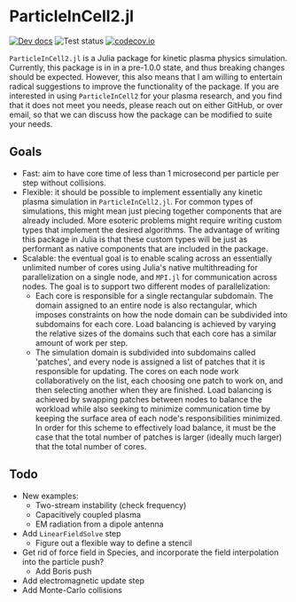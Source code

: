 # ParticleInCell2.jl
<!-- [![](https://img.shields.io/badge/docs-stable-blue.svg)](https://USER_NAME.github.io/PACKAGE_NAME.jl/stable) -->
[![Dev docs](https://img.shields.io/badge/docs-dev-blue.svg)](https://adamslc.github.io/ParticleInCell2.jl/dev)
![Test status](https://github.com/adamslc/ParticleInCell2.jl/actions/workflows/CI.yml/badge.svg)
[![codecov.io](http://codecov.io/github/adamslc/ParticleInCell2.jl/coverage.svg?branch=main)](http://codecov.io/github/adamslc/ParticleInCell2.jl?branch=main)

`ParticleInCell2.jl` is a Julia package for kinetic plasma physics simulation.
Currently, this package is in in a pre-1.0.0 state, and thus breaking changes
should be expected. However, this also means that I am willing to entertain
radical suggestions to improve the functionality of the package. If you are
interested in using `ParticleInCell2` for your plasma research, and you find
that it does not meet you needs, please reach out on either GitHub, or over
email, so that we can discuss how the package can be modified to suite your
needs.

## Goals
 * Fast: aim to have core time of less than 1 microsecond per particle per step
   without collisions.
 * Flexible: it should be possible to implement essentially any kinetic plasma
   simulation in `ParticleInCell2.jl`. For common types of simulations, this
   might mean just piecing together components that are already included. More
   esoteric problems might require writing custom types that implement the
   desired algorithms. The advantage of writing this package in Julia is that
   these custom types will be just as performant as native components that are
   included in the package.
 * Scalable: the eventual goal is to enable scaling across an essentially
   unlimited number of cores using Julia's native multithreading for
   parallelization on a single node, and `MPI.jl` for communication across
   nodes. The goal is to support two different modes of parallelization:
   * Each core is responsible for a single rectangular subdomain. The domain
     assigned to an entire node is also rectangular, which imposes constraints
     on how the node domain can be subdivided into subdomains for each core.
     Load balancing is achieved by varying the relative sizes of the domains
     such that each core has a similar amount of work per step.
   * The simulation domain is subdivided into subdomains called 'patches', and
     every node is assigned a list of patches that it is responsible for
     updating. The cores on each node work collaboratively on the list, each
     choosing one patch to work on, and then selecting another when they are
     finished. Load balancing is achieved by swapping patches between nodes to
     balance the workload while also seeking to minimize communication time by
     keeping the surface area of each node's responsibilities minimized. In
     order for this scheme to effectively load balance, it must be the case that
     the total number of patches is larger (ideally much larger) that the total
     number of cores.

## Todo
 * New examples:
   * Two-stream instability (check frequency)
   * Capacitively coupled plasma
   * EM radiation from a dipole antenna
 * Add `LinearFieldSolve` step
   * Figure out a flexible way to define a stencil
 * Get rid of force field in Species, and incorporate the field interpolation into
   the particle push?
   * Add Boris push
 * Add electromagnetic update step
 * Add Monte-Carlo collisions

